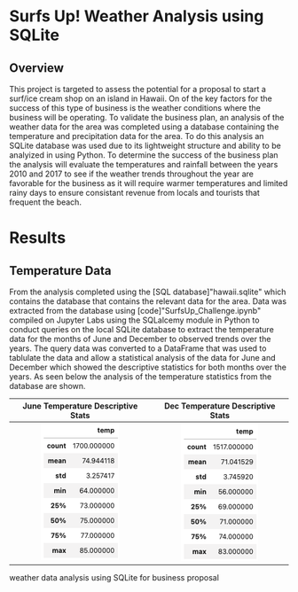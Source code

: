 # Surfs Up! Weather Analysis using SQLite

## Overview

This project is targeted to assess the potential for a proposal to start a surf/ice cream shop on an island in Hawaii.  On of the key factors for the success of this type of business is the weather conditions where the business will be operating.  To validate the business plan, an analysis of the weather data for the area was completed using a database containing the temperature and precipitation data for the area.  To do this analysis an SQLite database was used due to its lightweight structure and ability to be analyized in using Python.  To determine the success of the business plan the analysis will evaluate the temperatures and rainfall between the years 2010 and 2017 to see if the weather trends throughout the year are favorable for the business as it will require warmer temperatures and limited rainy days to ensure consistant revenue from locals and tourists that frequent the beach.

# Results

## Temperature Data

From the analysis completed using the [SQL database]"hawaii.sqlite" which contains the database that contains the relevant data for the area.  Data was extracted from the database using [code]"SurfsUp_Challenge.ipynb" compiled on Jupyter Labs using the SQLalcemy module in Python to conduct queries on the local SQLite database to extract the temperature data for the months of June and December to observed trends over the years.  The query data was converted to a DataFrame that was used to tablulate the data and allow a statistical analysis of the data for June and December which showed the descriptive statistics for both months over the years.  As seen below the analysis of the temperature statistics from the database are shown.

| June Temperature Descriptive Stats | Dec Temperature Descriptive Stats |
|:-------------------------:|:-------------------------:|
| ![June Statistics](/Resources/june_temp_stats.png "June stats") |  ![Dec Statistics](/Resources/dec_temp_stats.png "Dec stats") |



weather data analysis using SQLite for business proposal
